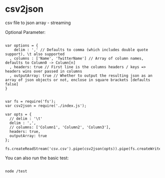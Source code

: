 csv2json
========

csv file to json array - streaming

Optional Parameter:

```node

var options = {
    delim : ',' // Defaults to comma (which includes double quote support), \t also supported
  , columns : ['Name', 'TwitterName'] // Array of column names, defaults to Column0 -> Column[n]
  , headers: true // First line is the columns headers / keys => headers wins over passed in columns
  , outputArray: true // Whether to output the resulting json as an array of json objects or not, enclose in square brackets [defaults false]
}
```

```node

var fs = require('fs');
var csv2json = require('./index.js');

var opts = {
  // delim : '\t'
  delim : ',',
  // columns: ['Column1', 'Column2', 'Column3'],
  headers: true,
  outputArray: true
};

fs.createReadStream('csv.csv').pipe(csv2json(opts)).pipe(fs.createWriteStream('csv.json'));

```

You can also run the basic test:

```node

node /test

```